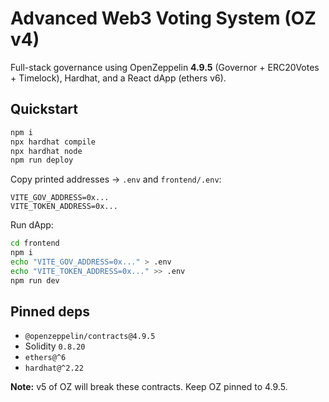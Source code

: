 # Advanced Web3 Voting System (OZ v4)

Full-stack governance using OpenZeppelin **4.9.5** (Governor + ERC20Votes + Timelock), Hardhat, and a React dApp (ethers v6).

## Quickstart
```bash
npm i
npx hardhat compile
npx hardhat node
npm run deploy
```

Copy printed addresses → `.env` and `frontend/.env`:
```
VITE_GOV_ADDRESS=0x...
VITE_TOKEN_ADDRESS=0x...
```

Run dApp:
```bash
cd frontend
npm i
echo "VITE_GOV_ADDRESS=0x..." > .env
echo "VITE_TOKEN_ADDRESS=0x..." >> .env
npm run dev
```

## Pinned deps
- `@openzeppelin/contracts@4.9.5`
- Solidity `0.8.20`
- `ethers@^6`
- `hardhat@^2.22`

**Note:** v5 of OZ will break these contracts. Keep OZ pinned to 4.9.5.
